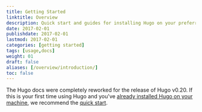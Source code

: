 ```yaml
---
title: Getting Started
linktitle: Overview
description: Quick start and guides for installing Hugo on your preferred operating system.
date: 2017-02-01
publishdate: 2017-02-01
lastmod: 2017-02-01
categories: [getting started]
tags: [usage,docs]
weight: 01
draft: false
aliases: [/overview/introduction/]
toc: false
---
```


The Hugo docs were completely reworked for the release of Hugo v0.20. If this is your first time using Hugo and you've [already installed Hugo on your machine][installed], we recommend the [quick start][].

[installed]: /getting-started/installing/
[quick start]: /getting-started/quick-start/